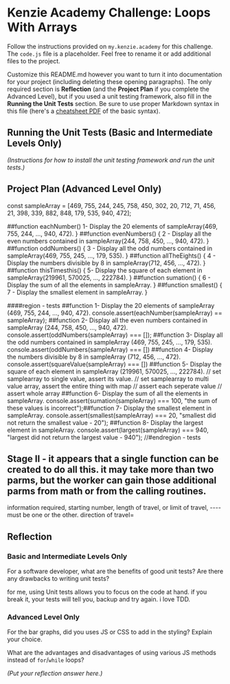 # Kenzie Academy Challenge: Loops With Arrays

Follow the instructions provided on `my.kenzie.academy` for this challenge. The `code.js` file is a placeholder. Feel free to rename it or add additional files to the project.

Customize this README.md however you want to turn it into documentation for your project (including deleting these opening paragraphs). The only required section is **Reflection** (and the **Project Plan** if you complete the Advanced Level), but if you used a unit testing framework, also fill in the **Running the Unit Tests** section. Be sure to use proper Markdown syntax in this file (here's a [cheatsheet PDF](https://guides.github.com/pdfs/markdown-cheatsheet-online.pdf) of the basic syntax).

## Running the Unit Tests (Basic and Intermediate Levels Only)

_(Instructions for how to install the unit testing framework and run the unit tests.)_

## Project Plan (Advanced Level Only)

const sampleArray = [469, 755, 244, 245, 758, 450, 302, 20, 712, 71, 456, 21, 398, 339, 882, 848, 179, 535, 940, 472];

##function eachNumber()
1- Display the 20 elements of sampleArray(469, 755, 244, ..., 940, 472).
}
##function evenNumbers() {
2 - Display all the even numbers contained in sampleArray(244, 758, 450, ..., 940, 472).
}
##function oddNumbers() {
3 - Display all the odd numbers contained in sampleArray(469, 755, 245, ..., 179, 535).
}
##function allTheEights() {
4 - Display the numbers divisible by 8 in sampleArray(712, 456, ..., 472).
}
##function thisTimesthis() {
5- Display the square of each element in sampleArray(219961, 570025, ..., 222784).
}
##function sumation() {
6 - Display the sum of all the elements in sampleArray.
}
##function smallest() {
7 - Display the smallest element in sampleArray.
}

####region - tests
##function 1- Display the 20 elements of sampleArray (469, 755, 244, ..., 940, 472).
console.assert(eachNumber(sampleArray) == sampleArray);
##function 2- Display all the even numbers contained in sampleArray (244, 758, 450, ..., 940, 472).
console.assert(oddNumbers(sampleArray) === []);
##function 3- Display all the odd numbers contained in sampleArray (469, 755, 245, ..., 179, 535).
console.assert(oddNumbers(sampleArray) === [])
##function 4- Display the numbers divisible by 8 in sampleArray (712, 456, ..., 472).
console.assert(squareValue(sampleArray) === [])
##function 5- Display the square of each element in sampleArray (219961, 570025, ..., 222784).
// set samplearray to single value, assert its value.
// set samplearray to multi value array, assert the entire thing with map
// assert each seperate value
// assert whole array
##function 6- Display the sum of all the elements in sampleArray.
console.assert(sumation(sampleArray) === 100, "the sum of these values is incorrect");##function 7- Display the smallest element in sampleArray.
console.assert(smallest(sampleArray) === 20, "smallest did not return the smallest value - 20");
##function 8- Display the largest element in sampleArray.
console.assert(largest(sampleArray) === 940, "largest did not return the largest value - 940");
//#endregion - tests

## Stage II - it appears that a single function can be created to do all this. it may take more than two parms, but the worker can gain those additional parms from math or from the calling routines.

information required,
starting number,
length of travel, or limit of travel, ---- must be one or the other.
direction of travel=

## Reflection

### Basic and Intermediate Levels Only

For a software developer, what are the benefits of good unit tests? Are there any drawbacks to writing unit tests?

for me, using Unit tests allows you to focus on the code at hand. if you break it, your tests will tell you, backup and try again. i love TDD.

### Advanced Level Only

For the bar graphs, did you uses JS or CSS to add in the styling? Explain your choice.

What are the advantages and disadvantages of using various JS methods instead of `for`/`while` loops?

_(Put your reflection answer here.)_
